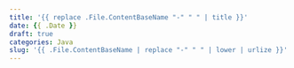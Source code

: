 ```yaml
---
title: '{{ replace .File.ContentBaseName "-" " " | title }}'
date: {{ .Date }}
draft: true
categories: Java
slug: '{{ .File.ContentBaseName | replace "-" " " | lower | urlize }}'
---
```


